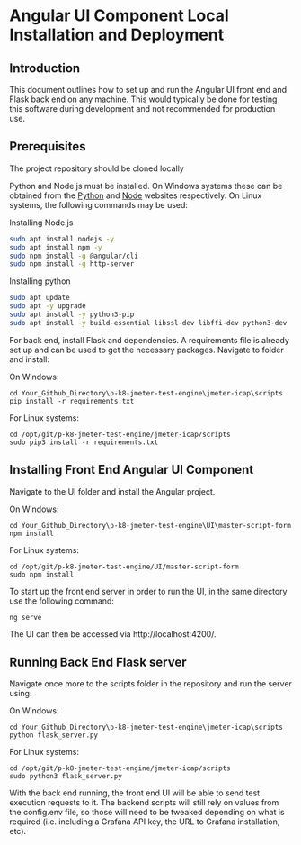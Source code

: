 # Angular UI Component Local Installation and Deployment

## Introduction

This document outlines how to set up and run the Angular UI front end and Flask back end on any machine. This would typically be done for testing this software during development and not recommended for production use.

## Prerequisites

The project repository should be cloned locally

Python and Node.js must be installed. On Windows systems these can be obtained from the [Python](https://www.python.org/downloads/) and [Node](https://nodejs.org/en/download/) websites respectively. On Linux systems, the following commands may be used:

Installing Node.js

```bash
sudo apt install nodejs -y
sudo apt install npm -y
sudo npm install -g @angular/cli
sudo npm install -g http-server
```
Installing python

```bash
sudo apt update
sudo apt -y upgrade
sudo apt install -y python3-pip
sudo apt install -y build-essential libssl-dev libffi-dev python3-dev
```

For back end, install Flask and dependencies. A requirements file is already set up and can be used to get the necessary packages. Navigate to folder and install:

On Windows:
```
cd Your_Github_Directory\p-k8-jmeter-test-engine\jmeter-icap\scripts
pip install -r requirements.txt
```

For Linux systems:
```
cd /opt/git/p-k8-jmeter-test-engine/jmeter-icap/scripts
sudo pip3 install -r requirements.txt
```



## Installing Front End Angular UI Component

Navigate to the UI folder and install the Angular project.

On Windows:
```
cd Your_Github_Directory\p-k8-jmeter-test-engine\UI\master-script-form
npm install
```

For Linux systems:
```
cd /opt/git/p-k8-jmeter-test-engine/UI/master-script-form
sudo npm install
```

To start up the front end server in order to run the UI, in the same directory use the following command:

```
ng serve
```
The UI can then be accessed via http://localhost:4200/.


## Running Back End Flask server

Navigate once more to the scripts folder in the repository and run the server using:

On Windows:
```
cd Your_Github_Directory\p-k8-jmeter-test-engine\jmeter-icap\scripts
python flask_server.py
```

For Linux systems:
```
cd /opt/git/p-k8-jmeter-test-engine/jmeter-icap/scripts
sudo python3 flask_server.py
```

With the back end running, the front end UI will be able to send test execution requests to it. The backend scripts will still rely on values from the config.env file, so those will need to be tweaked depending on what is required (i.e. including a Grafana API key, the URL to Grafana installation, etc).
